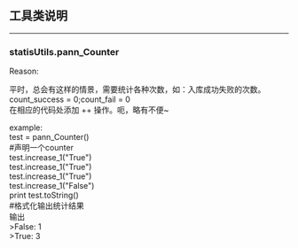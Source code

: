 ## 工具类说明
***
### statisUtils.pann_Counter
Reason:

平时，总会有这样的情景，需要统计各种次数，如：入库成功失败的次数。  
count_success = 0;count_fail = 0  
在相应的代码处添加 ++ 操作。呃，略有不便~

example:  
test = pann_Counter()  
\#声明一个counter  
test.increase_1("True")  
test.increase_1("True")  
test.increase_1("True")  
test.increase_1("False")  
print test.toString()  
\#格式化输出统计结果  
输出  
\>False:	1  
\>True:	3
